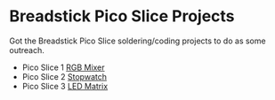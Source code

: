 # Breadstick Pico Slice Projects
Got the Breadstick Pico Slice soldering/coding projects to do as some outreach.
* Pico Slice 1 [RGB Mixer](https://shop.breadstick.ca/products/pico-slice-1)
* Pico Slice 2 [Stopwatch](https://shop.breadstick.ca/products/pico-slice-2)
* Pico Slice 3 [LED Matrix](https://shop.breadstick.ca/products/pico-slice-3)
